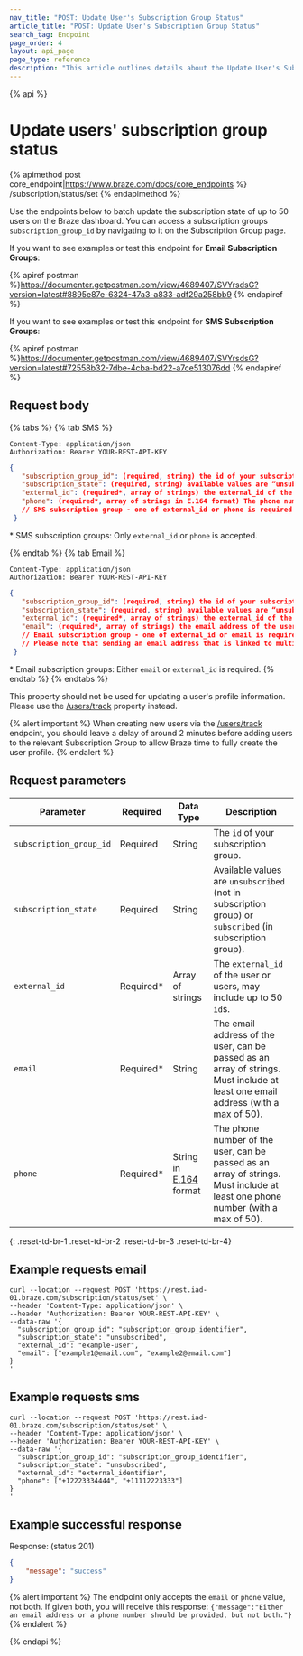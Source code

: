 ```yaml
---
nav_title: "POST: Update User's Subscription Group Status"
article_title: "POST: Update User's Subscription Group Status"
search_tag: Endpoint
page_order: 4
layout: api_page
page_type: reference
description: "This article outlines details about the Update User's Subscription Group Status Braze endpoint."
---
```

{% api %}
# Update users' subscription group status
{% apimethod post core_endpoint|https://www.braze.com/docs/core_endpoints %} 
/subscription/status/set
{% endapimethod %}

Use the endpoints below to batch update the subscription state of up to 50 users on the Braze dashboard. You can access a subscription groups `subscription_group_id` by navigating to it on the Subscription Group page.

If you want to see examples or test this endpoint for __Email Subscription Groups__:

{% apiref postman %}https://documenter.getpostman.com/view/4689407/SVYrsdsG?version=latest#8895e87e-6324-47a3-a833-adf29a258bb9 {% endapiref %}

If you want to see examples or test this endpoint for __SMS Subscription Groups__:

{% apiref postman %}https://documenter.getpostman.com/view/4689407/SVYrsdsG?version=latest#72558b32-7dbe-4cba-bd22-a7ce513076dd {% endapiref %}

## Request body

{% tabs %}
{% tab SMS %}
```
Content-Type: application/json
Authorization: Bearer YOUR-REST-API-KEY
```

```json
{
   "subscription_group_id": (required, string) the id of your subscription group,
   "subscription_state": (required, string) available values are “unsubscribed” (not in subscription group) or “subscribed” (in subscription group),
   "external_id": (required*, array of strings) the external_id of the user or users, may include up to 50 ids,
   "phone": (required*, array of strings in E.164 format) The phone number of the user (must include at least one phone number and at most 50 phone numbers),
   // SMS subscription group - one of external_id or phone is required
 }
```
\* SMS subscription groups: Only `external_id` or `phone` is accepted.

{% endtab %}
{% tab Email %}
```
Content-Type: application/json
Authorization: Bearer YOUR-REST-API-KEY
```

```json
{
   "subscription_group_id": (required, string) the id of your subscription group,
   "subscription_state": (required, string) available values are “unsubscribed” (not in subscription group) or “subscribed” (in subscription group),
   "external_id": (required*, array of strings) the external_id of the user or users, may include up to 50 ids,
   "email": (required*, array of strings) the email address of the user (must include at least one email and at most 50 emails),
   // Email subscription group - one of external_id or email is required
   // Please note that sending an email address that is linked to multiple profiles will update all relevant profiles
 }
```
\* Email subscription groups: Either `email` or `external_id` is required.
{% endtab %}
{% endtabs %}

This property should not be used for updating a user's profile information. Please use the [/users/track]({{site.baseurl}}/api/endpoints/user_data/post_user_track/) property instead.

{% alert important %}
When creating new users via the [/users/track]({{site.baseurl}}/api/endpoints/user_data/post_user_track/) endpoint, you should leave a delay of around 2 minutes before adding users to the relevant Subscription Group to allow Braze time to fully create the user profile.
{% endalert %}

## Request parameters

| Parameter | Required | Data Type | Description |
|---|---|---|---|
| `subscription_group_id` | Required | String | The `id` of your subscription group. |
| `subscription_state` | Required | String | Available values are `unsubscribed` (not in subscription group) or `subscribed` (in subscription group). |
| `external_id` | Required* | Array of strings | The `external_id` of the user or users, may include up to 50 `id`s. |
| `email` | Required* | String | The email address of the user, can be passed as an array of strings. Must include at least one email address (with a max of 50). |
| `phone` | Required* | String in [E.164](https://en.wikipedia.org/wiki/E.164) format | The phone number of the user, can be passed as an array of strings. Must include at least one phone number (with a max of 50). |
{: .reset-td-br-1 .reset-td-br-2 .reset-td-br-3  .reset-td-br-4}

## Example requests email
```
curl --location --request POST 'https://rest.iad-01.braze.com/subscription/status/set' \
--header 'Content-Type: application/json' \
--header 'Authorization: Bearer YOUR-REST-API-KEY' \
--data-raw '{
  "subscription_group_id": "subscription_group_identifier",
  "subscription_state": "unsubscribed",
  "external_id": "example-user",
  "email": ["example1@email.com", "example2@email.com"]
}
'
```

## Example requests sms
```
curl --location --request POST 'https://rest.iad-01.braze.com/subscription/status/set' \
--header 'Content-Type: application/json' \
--header 'Authorization: Bearer YOUR-REST-API-KEY' \
--data-raw '{
  "subscription_group_id": "subscription_group_identifier",
  "subscription_state": "unsubscribed",
  "external_id": "external_identifier",
  "phone": ["+12223334444", "+11112223333"]
}
'
```

## Example successful response

Response: (status 201)

```json
{
    "message": "success"
}
```

{% alert important %}
The endpoint only accepts the `email` or `phone` value, not both. If given both, you will receive this response: `{"message":"Either an email address or a phone number should be provided, but not both."}`
{% endalert %}

{% endapi %}

